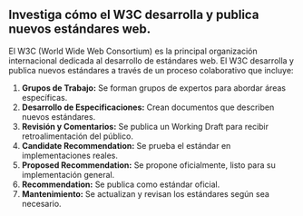 ## Investiga cómo el W3C desarrolla y publica nuevos estándares web.


El W3C (World Wide Web Consortium) es la principal organización internacional dedicada al desarrollo de estándares web. El W3C desarrolla y publica nuevos estándares a través de un proceso colaborativo que incluye:

1. __Grupos de Trabajo:__ Se forman grupos de expertos para abordar áreas específicas.
2. __Desarrollo de Especificaciones:__ Crean documentos que describen nuevos estándares.
3. __Revisión y Comentarios:__ Se publica un Working Draft para recibir retroalimentación del público.
4. __Candidate Recommendation:__ Se prueba el estándar en implementaciones reales.
5. __Proposed Recommendation:__ Se propone oficialmente, listo para su implementación general.
6. __Recommendation:__ Se publica como estándar oficial.
7. __Mantenimiento:__ Se actualizan y revisan los estándares según sea necesario.